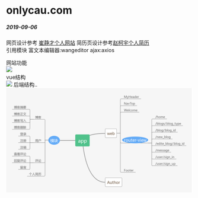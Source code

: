 # onlycau.com  
##### 2019-09-06

网页设计参考 [崔静才个人网站](cuiqingcai.com)
简历页设计参考[赵柯宇个人简历](www.flqin.com)  
引用模块 富文本编辑器:wangeditor  ajax:axios   

网站功能  
![](https://github.com/onlycau/onlycau.com/row/master/about/back_end.png?raw=true)  
vue结构  
![](https://github.com/onlycau/onlycau.com/row/master/about/content.png)
后端结构..
![](https://github.com/onlycau/onlycau.com/blob/master/about/vue.png)
